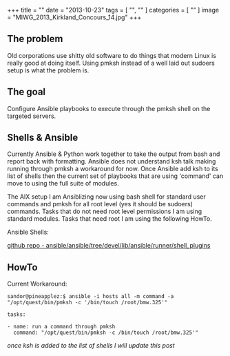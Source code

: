 +++
title = ""
date = "2013-10-23"
tags = [ "", "" ]
categories = [ "" ]
image = "MIWG_2013_Kirkland_Concours_14.jpg"
+++

## The problem
Old corporations use shitty old software to do things that modern Linux is really good at doing itself.  Using pmksh instead of a well laid out sudoers setup is what the problem is.  


## The goal
Configure Ansible playbooks to execute through the pmksh shell on the targeted servers.



## Shells & Ansible
Currently Ansible & Python work together to take the output from bash and report back with formatting.  Ansible does not understand ksh talk making running through pmksh a workaround for now.  Once Ansible add ksh to its list of shells then the current set of playbooks that are using 'command' can move to using the full suite of modules.  

The AIX setup I am Ansiblizing now using bash shell for standard user commands and pmksh for all root level (yes it should be sudoers) commands.  Tasks that do not need root level permissions I am using standard modules.  Tasks that need root I am using the following HowTo.

Ansible Shells:

[github repo - ansible/ansible/tree/devel/lib/ansible/runner/shell_plugins](https://github.com/ansible/ansible/tree/devel/lib/ansible/runner/shell_plugins)

## HowTo

Current Workaround:


~~~
sandor@pineapplez:$ ansible -i hosts all -m command -a "/opt/quest/bin/pmksh -c '/bin/touch /root/bmw.325'"
~~~

~~~
tasks:

- name: run a command through pmksh
  command: "/opt/quest/bin/pmksh -c /bin/touch /root/bmw.325'"
~~~

_once ksh is added to the list of shells I will update this post_
